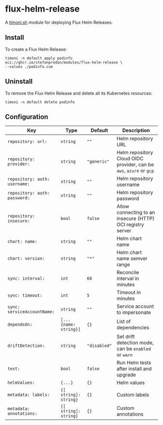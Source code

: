 # flux-helm-release

A [timoni.sh](http://timoni.sh) module for deploying Flux Helm Releases.

## Install

To create a Flux Helm Release:

```shell
timoni -n default apply podinfo oci://ghcr.io/stefanprodan/modules/flux-helm-release \
--values ./podinfo.cue
```

## Uninstall

To remove the Flux Helm Release and delete all its Kubernetes resources:

```shell
timoni -n default delete podinfo
```

## Configuration

| Key                           | Type                  | Default      | Description                                                         |
|-------------------------------|-----------------------|--------------|---------------------------------------------------------------------|
| `repository: url:`            | `string`              | `""`         | Helm repository URL                                                 |
| `repository: provider:`       | `string`              | `"generic"`  | Helm repository Cloud OIDC provider, can be `aws`, `azure` or `gcp` |
| `repository: auth: username:` | `string`              | `""`         | Helm repository username                                            |
| `repository: auth: password:` | `string`              | `""`         | Helm repository password                                            |
| `repository: insecure:`       | `bool`                | `false`      | Allow connecting to an insecure (HTTP) OCI registry server          |
| `chart: name:`                | `string`              | `""`         | Helm chart name                                                     |
| `chart: version:`             | `string`              | `"*"`        | Helm chart name semver range                                        |
| `sync: interval:`             | `int`                 | `60`         | Reconcile interval in minutes                                       |
| `sync: timeout:`              | `int`                 | `5`          | Timeout in minutes                                                  |
| `sync: serviceAccountName:`   | `string`              | `""`         | Service account to impersonate                                      |
| `dependsOn:`                  | `[...{name: string}]` | `{}`         | List of dependencies                                                |
| `driftDetection:`             | `string`              | `"disabled"` | Set drift detection mode, can be `enabled` or `warn`                |
| `test:`                       | `bool`                | `false`      | Run Helm tests after install and upgrade                            |
| `helmValues:`                 | `{...}`               | `{}`         | Helm values                                                         |
| `metadata: labels:`           | `{[ string]: string}` | `{}`         | Custom labels                                                       |
| `metadata: annotations:`      | `{[ string]: string}` | `{}`         | Custom annotations                                                  |
